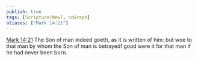 ```yaml
---
publish: true
tags: [Scripture/NewT, noGraph]
aliases: ["Mark 14:21"]
---
```

[Mark 14:21](https://churchofjesuschrist.org/study/scriptures/nt/mark/14?lang=eng&id=p21#p21) The Son of man indeed goeth, as it is written of him: but woe to that man by whom the Son of man is betrayed! good were it for that man if he had never been born.
